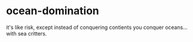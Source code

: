 ocean-domination
================

it's like risk, except instead of conquering contients you conquer oceans... with sea critters.

